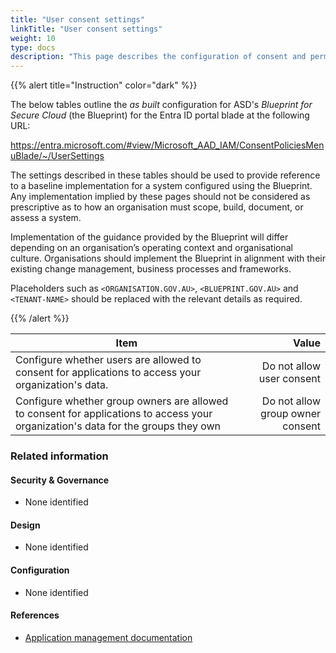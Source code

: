```yaml
---
title: "User consent settings"
linkTitle: "User consent settings"
weight: 10
type: docs
description: "This page describes the configuration of consent and permissions within Microsoft Entra ID associated with systems built according to the guidance provided by ASD's Blueprint for Secure Cloud."
---
```


{{% alert title="Instruction" color="dark" %}}
 
The below tables outline the *as built* configuration for ASD's *Blueprint for Secure Cloud* (the Blueprint) for the Entra ID portal blade at the following URL: 

https://entra.microsoft.com/#view/Microsoft_AAD_IAM/ConsentPoliciesMenuBlade/~/UserSettings
 
The settings described in these tables should be used to provide reference to a baseline implementation for a system configured using the Blueprint. Any implementation implied by these pages should not be considered as prescriptive as to how an organisation must scope, build, document, or assess a system.

Implementation of the guidance provided by the Blueprint will differ depending on an organisation’s operating context and organisational culture. Organisations should implement the Blueprint in alignment with their existing change management, business processes and frameworks.

Placeholders such as `<ORGANISATION.GOV.AU>`, `<BLUEPRINT.GOV.AU>` and `<TENANT-NAME>` should be replaced with the relevant details as required.
 
{{% /alert %}}

| Item                                                                                                                              |                            Value |
| --------------------------------------------------------------------------------------------------------------------------------- | -------------------------------: |
| Configure whether users are allowed to consent for applications to access your organization's data.                               |        Do not allow user consent |
| Configure whether group owners are allowed to consent for applications to access your organization's data for the groups they own | Do not allow group owner consent |

### Related information

#### Security & Governance

* None identified
  
#### Design

* None identified
  
#### Configuration

* None identified

#### References

* [Application management documentation](https://learn.microsoft.com/entra/identity/enterprise-apps/)